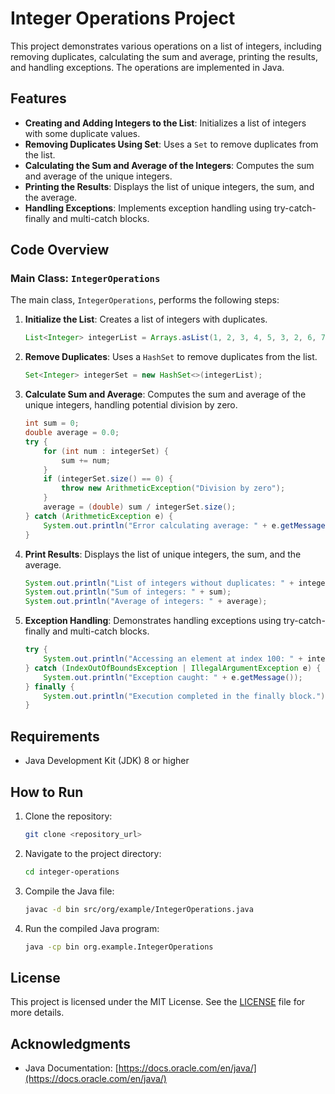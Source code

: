 # Integer Operations Project

This project demonstrates various operations on a list of integers, including removing duplicates, calculating the sum and average, printing the results, and handling exceptions. The operations are implemented in Java.

## Features

- **Creating and Adding Integers to the List**: Initializes a list of integers with some duplicate values.
- **Removing Duplicates Using Set**: Uses a `Set` to remove duplicates from the list.
- **Calculating the Sum and Average of the Integers**: Computes the sum and average of the unique integers.
- **Printing the Results**: Displays the list of unique integers, the sum, and the average.
- **Handling Exceptions**: Implements exception handling using try-catch-finally and multi-catch blocks.

## Code Overview

### Main Class: `IntegerOperations`

The main class, `IntegerOperations`, performs the following steps:

1. **Initialize the List**: Creates a list of integers with duplicates.
    ```java
    List<Integer> integerList = Arrays.asList(1, 2, 3, 4, 5, 3, 2, 6, 7, 8, 9, 10, 5);
    ```

2. **Remove Duplicates**: Uses a `HashSet` to remove duplicates from the list.
    ```java
    Set<Integer> integerSet = new HashSet<>(integerList);
    ```

3. **Calculate Sum and Average**: Computes the sum and average of the unique integers, handling potential division by zero.
    ```java
    int sum = 0;
    double average = 0.0;
    try {
        for (int num : integerSet) {
            sum += num;
        }
        if (integerSet.size() == 0) {
            throw new ArithmeticException("Division by zero");
        }
        average = (double) sum / integerSet.size();
    } catch (ArithmeticException e) {
        System.out.println("Error calculating average: " + e.getMessage());
    }
    ```

4. **Print Results**: Displays the list of unique integers, the sum, and the average.
    ```java
    System.out.println("List of integers without duplicates: " + integerSet);
    System.out.println("Sum of integers: " + sum);
    System.out.println("Average of integers: " + average);
    ```

5. **Exception Handling**: Demonstrates handling exceptions using try-catch-finally and multi-catch blocks.
    ```java
    try {
        System.out.println("Accessing an element at index 100: " + integerList.get(100));
    } catch (IndexOutOfBoundsException | IllegalArgumentException e) {
        System.out.println("Exception caught: " + e.getMessage());
    } finally {
        System.out.println("Execution completed in the finally block.");
    }
    ```

## Requirements

- Java Development Kit (JDK) 8 or higher

## How to Run

1. Clone the repository:
    ```sh
    git clone <repository_url>
    ```

2. Navigate to the project directory:
    ```sh
    cd integer-operations
    ```

3. Compile the Java file:
    ```sh
    javac -d bin src/org/example/IntegerOperations.java
    ```

4. Run the compiled Java program:
    ```sh
    java -cp bin org.example.IntegerOperations
    ```

## License

This project is licensed under the MIT License. See the [LICENSE](LICENSE) file for more details.

## Acknowledgments

- Java Documentation: [https://docs.oracle.com/en/java/](https://docs.oracle.com/en/java/)
